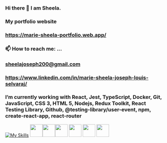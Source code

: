 ### Hi there 👋 I am Sheela.

### My portfolio website 
### https://marie-sheela-portfolio.web.app/

### 📫 How to reach me: ...
### sheelajoseph200@gmail.com
### https://www.linkedin.com/in/marie-sheela-joseph-louis-selvaraj/

### I’m currently working with React, Jest, TypeScript, Docker, Git, JavaScript, CSS 3, HTML 5, Nodejs, Redux Toolkit, React Testing Library, Github, @testing-library/user-event, npm, create-react-app, react-router

[![My Skills](https://skills.thijs.gg/icons?i=react,jest,ts,docker,git,js,css,html,nodejs,redux&theme=dark)](https://skills.thijs.gg)
<img src="https://testing-library.com/img/octopus-64x64.png" width="40" height="40"/><img src="https://cdn-icons-png.flaticon.com/512/25/25231.png" width="40" height="40"/><img src="https://raw.githubusercontent.com/testing-library/user-event/main/other/dog.png" width="40" height="40"/>
<img src="https://github.com/marie-sheela-joseph/marie-sheela-joseph/blob/main/npm.png" width="40" height="40"/>
<img src="https://create-react-app.dev/img/logo.svg" width="40" height="40"/>
<img src="https://github.com/marie-sheela-joseph/marie-sheela-joseph/blob/main/react_router.jpeg" width="40" height="40"/>


<!--
**marie-sheela-joseph/marie-sheela-joseph** is a ✨ _special_ ✨ repository because its `README.md` (this file) appears on your GitHub profile.

Here are some ideas to get you started:

- 🔭 I’m currently working on ...
- 🌱 I’m currently learning ...
- 👯 I’m looking to collaborate on ...
- 🤔 I’m looking for help with ...
- 💬 Ask me about ...
- 📫 How to reach me: ...
- 😄 Pronouns: ...
- ⚡ Fun fact: ...
-->



